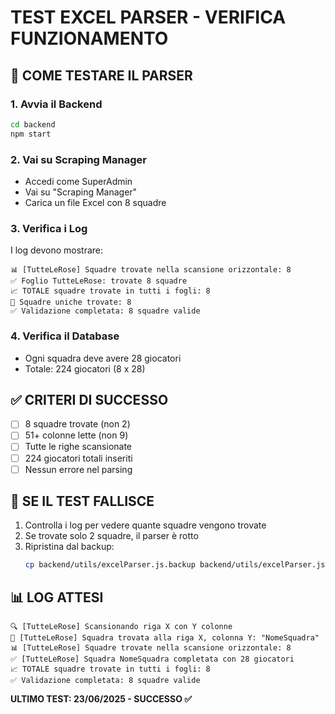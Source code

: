 # TEST EXCEL PARSER - VERIFICA FUNZIONAMENTO

## 🧪 COME TESTARE IL PARSER

### 1. Avvia il Backend
```bash
cd backend
npm start
```

### 2. Vai su Scraping Manager
- Accedi come SuperAdmin
- Vai su "Scraping Manager"
- Carica un file Excel con 8 squadre

### 3. Verifica i Log
I log devono mostrare:
```
📊 [TutteLeRose] Squadre trovate nella scansione orizzontale: 8
✅ Foglio TutteLeRose: trovate 8 squadre
📈 TOTALE squadre trovate in tutti i fogli: 8
🎯 Squadre uniche trovate: 8
✅ Validazione completata: 8 squadre valide
```

### 4. Verifica il Database
- Ogni squadra deve avere 28 giocatori
- Totale: 224 giocatori (8 x 28)

## ✅ CRITERI DI SUCCESSO

- [ ] 8 squadre trovate (non 2)
- [ ] 51+ colonne lette (non 9)
- [ ] Tutte le righe scansionate
- [ ] 224 giocatori totali inseriti
- [ ] Nessun errore nel parsing

## 🚨 SE IL TEST FALLISCE

1. Controlla i log per vedere quante squadre vengono trovate
2. Se trovate solo 2 squadre, il parser è rotto
3. Ripristina dal backup:
   ```bash
   cp backend/utils/excelParser.js.backup backend/utils/excelParser.js
   ```

## 📊 LOG ATTESI

```
🔍 [TutteLeRose] Scansionando riga X con Y colonne
🎯 [TutteLeRose] Squadra trovata alla riga X, colonna Y: "NomeSquadra"
📊 [TutteLeRose] Squadre trovate nella scansione orizzontale: 8
✅ [TutteLeRose] Squadra NomeSquadra completata con 28 giocatori
📈 TOTALE squadre trovate in tutti i fogli: 8
✅ Validazione completata: 8 squadre valide
```

**ULTIMO TEST: 23/06/2025 - SUCCESSO ✅** 
